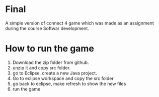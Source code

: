 Final
=====
A simple version of connect 4 game which was made as an assignment
during the course Softwar development.


How to run the game
================================================================
1. Download the zip folder from github.
2. unzip it and copy src folder.
3. go to Eclipse, create a new Java project.
4. Go to eclipse workspace and copy the src folder
5. go back to eclipse, make refresh to show the new files
6. run the game
